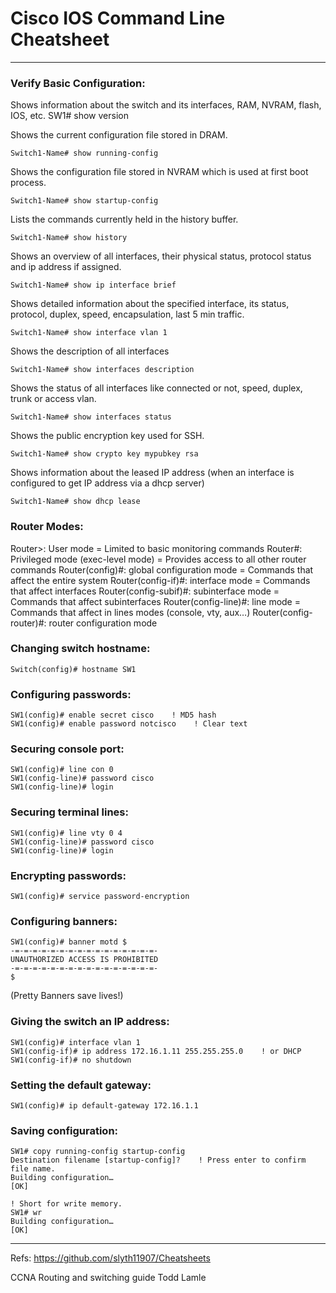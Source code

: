 # Cisco IOS Command Line Cheatsheet
---

### Verify Basic Configuration:

Shows information about the switch and its interfaces, RAM, NVRAM, flash, IOS, etc.
SW1# show version

Shows the current configuration file stored in DRAM.

~~~
Switch1-Name# show running-config
~~~

Shows the configuration file stored in NVRAM which is used at first boot process.
~~~
Switch1-Name# show startup-config
~~~

Lists the commands currently held in the history buffer.
~~~
Switch1-Name# show history
~~~

Shows an overview of all interfaces, their physical status, protocol status and ip address if assigned.
~~~
Switch1-Name# show ip interface brief
~~~

Shows detailed information about the specified interface, its status, protocol, duplex, speed, encapsulation, last 5 min traffic.
~~~
Switch1-Name# show interface vlan 1
~~~

Shows the description of all interfaces
~~~
Switch1-Name# show interfaces description
~~~

Shows the status of all interfaces like connected or not, speed, duplex, trunk or access vlan.
~~~
Switch1-Name# show interfaces status
~~~

Shows the public encryption key used for SSH.
~~~
Switch1-Name# show crypto key mypubkey rsa
~~~

Shows information about the leased IP address (when an interface is configured to get IP address via a dhcp server)
~~~
Switch1-Name# show dhcp lease
~~~

### Router Modes:

Router>: User mode = Limited to basic monitoring commands
Router#: Privileged mode (exec-level mode) = Provides access to all other router commands
Router(config)#: global configuration mode = Commands that affect the entire system
Router(config-if)#: interface mode = Commands that affect interfaces
Router(config-subif)#: subinterface mode = Commands that affect subinterfaces
Router(config-line)#: line mode = Commands that affect in lines modes (console, vty, aux…)
Router(config-router)#: router configuration mode

### Changing switch hostname:

~~~
Switch(config)# hostname SW1
~~~

### Configuring passwords:
~~~
SW1(config)# enable secret cisco    ! MD5 hash
SW1(config)# enable password notcisco    ! Clear text
~~~

### Securing console port:

~~~
SW1(config)# line con 0
SW1(config-line)# password cisco
SW1(config-line)# login
~~~

### Securing terminal lines:
~~~
SW1(config)# line vty 0 4
SW1(config-line)# password cisco
SW1(config-line)# login
~~~

### Encrypting passwords:
~~~
SW1(config)# service password-encryption
~~~
### Configuring banners:
~~~
SW1(config)# banner motd $
-=-=-=-=-=-=-=-=-=-=-=-=-=-=-=-=-
UNAUTHORIZED ACCESS IS PROHIBITED
-=-=-=-=-=-=-=-=-=-=-=-=-=-=-=-=-
$
~~~
(Pretty Banners save lives!)

### Giving the switch an IP address:

~~~
SW1(config)# interface vlan 1
SW1(config-if)# ip address 172.16.1.11 255.255.255.0    ! or DHCP
SW1(config-if)# no shutdown
~~~

### Setting the default gateway:
~~~
SW1(config)# ip default-gateway 172.16.1.1
~~~
### Saving configuration:
~~~
SW1# copy running-config startup-config
Destination filename [startup-config]?    ! Press enter to confirm file name.
Building configuration…
[OK]
 
! Short for write memory.
SW1# wr
Building configuration…
[OK]
~~~
---
Refs: 
https://github.com/slyth11907/Cheatsheets

CCNA Routing and switching guide Todd Lamle
